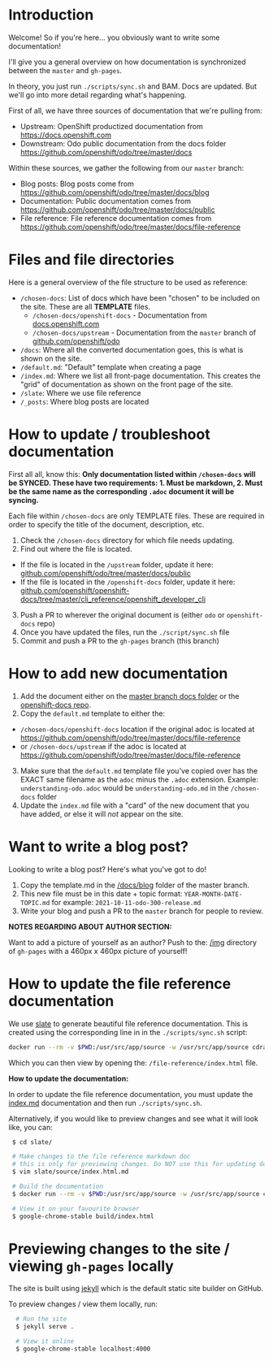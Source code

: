# Introduction

Welcome! So if you're here... you obviously want to write some documentation!

I'll give you a general overview on how documentation is synchronized between the `master` and `gh-pages`.

In theory, you just run `./scripts/sync.sh`  and BAM. Docs are updated. But we'll go into more detail regarding what's happening.

First of all, we have three sources of documentation that we're pulling from:

  - Upstream: OpenShift productized documentation from https://docs.openshift.com
  - Downstream: Odo public documentation from the docs folder https://github.com/openshift/odo/tree/master/docs

Within these sources, we gather the following from our `master` branch:

  - Blog posts: Blog posts come from https://github.com/openshift/odo/tree/master/docs/blog
  - Documentation: Public documentation comes from https://github.com/openshift/odo/tree/master/docs/public
  - File reference: File reference documentation comes from https://github.com/openshift/odo/tree/master/docs/file-reference

# Files and file directories

Here is a general overview of the file structure to be used as reference:

- `/chosen-docs`: List of docs which have been "chosen" to be included on the site. These are all **TEMPLATE** files.
  - `/chosen-docs/openshift-docs` - Documentation from [docs.openshift.com](https://docs.openshift.com)
  - `/chosen-docs/upstream` - Documentation from the `master` branch of [github.com/openshift/odo](https://github.com/openshift/odo)
- `/docs`: Where all the converted documentation goes, this is what is shown on the site.
- `/default.md`: "Default" template when creating a page
- `/index.md`: Where we list all front-page documentation. This creates the "grid" of documentation as shown on the front page of the site.
- `/slate`: Where we use file reference 
- `/_posts`: Where blog posts are located

# How to update / troubleshoot documentation

First all all, know this: **Only documentation listed within `/chosen-docs` will be SYNCED. These have two requirements: 1. Must be markdown, 2. Must be the same name as the corresponding `.adoc` document it will be syncing.**

Each file within `/chosen-docs` are only TEMPLATE files. These are required in order to specify the title of the document, description, etc. 

1. Check the `/chosen-docs` directory for which file needs updating.
2. Find out where the file is located.
  - If the file is located in the `/upstream` folder, update it here: [github.com/openshift/odo/tree/master/docs/public](https://github.com/openshift/odo/tree/master/docs/public)
  - If the file is located in the `/openshift-docs` folder, update it here: [github.com/openshift/openshift-docs/tree/master/cli_reference/openshift_developer_cli](https://github.com/openshift/openshift-docs/tree/master/cli_reference/openshift_developer_cli)
3. Push a PR to wherever the original document is (either `odo` or `openshift-docs` repo)
4. Once you have updated the files, run the `./script/sync.sh` file
5. Commit and push a PR to the `gh-pages` branch (this branch)

# How to add new documentation

1. Add the document either on the [master branch docs folder](https://github.com/openshift/odo/tree/master/docs/file-reference) or the [openshift-docs repo](https://github.com/openshift/odo/tree/master/docs/file-reference).
2. Copy the `default.md` template to either the:
  - `/chosen-docs/openshift-docs` location if the original adoc is located at https://github.com/openshift/odo/tree/master/docs/file-reference
  - or `/chosen-docs/upstream` if the adoc is located at https://github.com/openshift/odo/tree/master/docs/file-reference
3. Make sure that the `default.md` template file you've copied over has the EXACT same filename as the `adoc` minus the `.adoc` extension. Example: `understanding-odo.adoc` would be `understanding-odo.md` in the `/chosen-docs` folder
4. Update the `index.md` file with a "card" of the new document that you have added, or else it will *not* appear on the site.

# Want to write a blog post?

Looking to write a blog post? Here's what you've got to do!

1. Copy the template.md in the [/docs/blog](https://github.com/openshift/odo/tree/master/docs/blog) folder of the master branch.
2. This new file must be in this date + topic format: `YEAR-MONTH-DATE-TOPIC.md` for example: `2021-10-11-odo-300-release.md`
3. Write your blog and push a PR to the `master` branch for people to review.

**NOTES REGARDING ABOUT AUTHOR SECTION:**

Want to add a picture of yourself as an author? Push to the: [/img](https://github.com/openshift/odo/tree/gh-pages/img) directory of `gh-pages` with a 460px x 460px picture of yourself!

# How to update the file reference documentation

We use [slate](https://github.com/slatedocs/slate) to generate beautiful file reference documentation. This is created using the corresponding line in in the `./scripts/sync.sh` script:

```sh
docker run --rm -v $PWD:/usr/src/app/source -w /usr/src/app/source cdrage/slate bundle exec middleman build --clean && cp -r build ../file-reference
```

Which you can then view by opening the: `/file-reference/index.html` file.

**How to update the documentation:**

In order to update the file reference documentation, you must update the [index.md](https://github.com/openshift/odo/blob/master/docs/file-reference/index.md) documentation and then run `./scripts/sync.sh`.

Alternatively, if you would like to preview changes and see what it will look like, you can:

```sh
 $ cd slate/

 # Make changes to the file reference markdown doc
 # this is only for previewing changes. Do NOT use this for updating docs.
 $ vim slate/source/index.html.md

 # Build the documentation
 $ docker run --rm -v $PWD:/usr/src/app/source -w /usr/src/app/source cdrage/slate bundle exec middleman build --clean

 # View it on your favourite browser
 $ google-chrome-stable build/index.html
```

# Previewing changes to the site / viewing `gh-pages` locally

The site is built using [jekyll](https://jekyllrb.com/) which is the default static site builder on GitHub.

To preview changes / view them locally, run:

```sh
  # Run the site
  $ jekyll serve .

  # View it online
  $ google-chrome-stable localhost:4000
```
